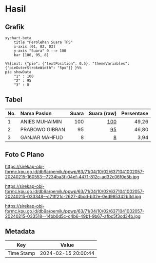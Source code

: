 # Hasil

## Grafik

```mermaid
xychart-beta
    title "Perolehan Suara TPS"
    x-axis [01, 02, 03]
    y-axis "Suara" 0 --> 100
    bar [100, 95, 8]
```

```mermaid
%%{init: {"pie": {"textPosition": 0.5}, "themeVariables": {"pieOuterStrokeWidth": "5px"}} }%%
pie showData
    "1" : 100
    "2" : 95
    "3" : 8
```

## Tabel

| No. | Nama Paslon    | Suara | Suara (raw) | Persentase |
|:--- |:-------------- | -----:| -----------:| ----------:|
| 1   | ANIES MUHAIMIN | 100   | [100][p-1]  | 49,26      |
| 2   | PRABOWO GIBRAN | 95    | [95][p-2]   | 46,80      |
| 3   | GANJAR MAHFUD  | 8     | [8][p-3]    | 3,94       |


[p-1]: https://github.com/gigit-pemilu/pemilu-2024-63-kalimantan-selatan/blob/main/pilpres/hitung-suara/sub/63-kalimantan-selatan/sub/71-kota-banjarmasin/sub/04-banjarmasin-utara/sub/1002-alalak-utara/sub/057-tps/sub/paslon-1.txt
[p-2]: https://github.com/gigit-pemilu/pemilu-2024-63-kalimantan-selatan/blob/main/pilpres/hitung-suara/sub/63-kalimantan-selatan/sub/71-kota-banjarmasin/sub/04-banjarmasin-utara/sub/1002-alalak-utara/sub/057-tps/sub/paslon-2.txt
[p-3]: https://github.com/gigit-pemilu/pemilu-2024-63-kalimantan-selatan/blob/main/pilpres/hitung-suara/sub/63-kalimantan-selatan/sub/71-kota-banjarmasin/sub/04-banjarmasin-utara/sub/1002-alalak-utara/sub/057-tps/sub/paslon-3.txt

## Foto C Plano

https://sirekap-obj-formc.kpu.go.id/db9a/pemilu/ppwp/63/71/04/10/02/6371041002057-20240215-160553--7234ba3f-04ef-4471-812c-ad32c06f0e5b.jpg

https://sirekap-obj-formc.kpu.go.id/db9a/pemilu/ppwp/63/71/04/10/02/6371041002057-20240215-033348--c71ff21c-2627-4bcd-b32e-0ed985342b3d.jpg

https://sirekap-obj-formc.kpu.go.id/db9a/pemilu/ppwp/63/71/04/10/02/6371041002057-20240215-033518--14bb0d5c-c4b6-49b1-9b67-afbc5f3cd34b.jpg


## Metadata

| Key        | Value               |
| ---------- | ------------------- |
| Time Stamp | 2024-02-15 20:00:44 |




